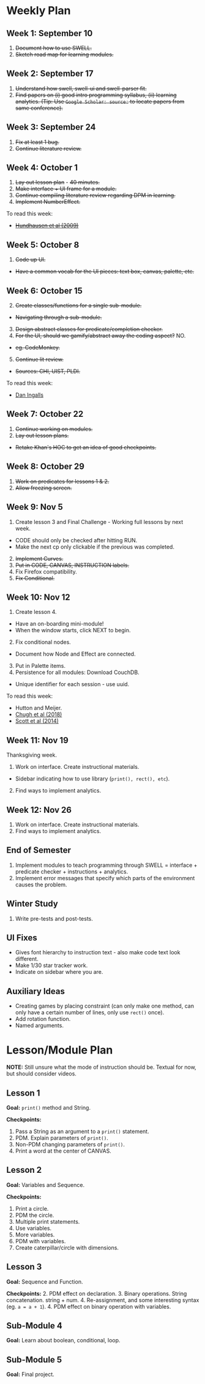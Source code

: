 # Weekly Plan

## Week 1: September 10
1. ~~Document how to use SWELL.~~
2. ~~Sketch road map for learning modules.~~

## Week 2: September 17
1. ~~Understand how swell, swell-ui and swell-parser fit.~~
2. ~~Find papers on (i) good intro programming syllabus, (ii) learning analytics. (Tip: Use `Google Scholar: source:` to locate papers from same conference).~~

## Week 3: September 24
1. ~~Fix at least 1 bug.~~
3. ~~Continue literature review.~~

## Week 4: October 1
1. ~~Lay out lesson plan~~ - ~~40 minutes.~~
2. ~~Make interface + UI frame for a module.~~
4. ~~Continue compiling literature review regarding DPM in learning.~~
5. ~~Implement NumberEffect.~~

To read this week:
- [~~Hundhausen et al (2009)~~](http://citeseerx.ist.psu.edu/viewdoc/download?doi=10.1.1.128.4081&rep=rep1&type=pdf)

## Week 5: October 8
1. ~~Code up UI.~~
- ~~Have a common vocab for the UI pieces: text box, canvas, palette, etc.~~

## Week 6: October 15
2. ~~Create classes/functions for a single sub-module.~~
- ~~Navigating through a sub-module.~~
3. ~~Design abstract classes for predicate/completion checker.~~
4. ~~For the UI, should we gamify/abstract away the coding aspect?~~ NO.
- ~~eg. CodeMonkey.~~
5. ~~Continue lit review.~~
- ~~Sources: CHI, UIST, PLDI.~~

To read this week:
- [Dan Ingalls](https://www.youtube.com/watch?v=QTJRwKOFddc&feature=youtu.be)

## Week 7: October 22
1. ~~Continue working on modules.~~
2. ~~Lay out lesson plans.~~
- ~~Retake Khan's HOC to get an idea of good checkpoints.~~

## Week 8: October 29
1. ~~Work on predicates for lessons 1 & 2.~~
2. ~~Allow freezing screen.~~

## Week 9: Nov 5
1. Create lesson 3 and Final Challenge - Working full lessons by next week.
- CODE should only be checked after hitting RUN.
- Make the next cp only clickable if the previous was completed.
2. ~~Implement Curves.~~
3. ~~Put in CODE, CANVAS, INSTRUCTION labels.~~
4. Fix Firefox compatibility.
5. ~~Fix Conditional.~~

## Week 10: Nov 12
1. Create lesson 4.
- Have an on-boarding mini-module!
- When the window starts, click NEXT to begin.
2. Fix conditional nodes.
- Document how Node and Effect are connected.
3. Put in Palette items.
4. Persistence for all modules: Download CouchDB.
- Unique identifier for each session - use uuid.

To read this week:
- Hutton and Meijer.
- [Chugh et al (2018)](http://lara.epfl.ch/~kuncak/papers/MayerETAL18BidirectionalEvaluation.pdf)
- [Scott et al (2014)](https://groups.csail.mit.edu/mug/pubs/Scott2014DirectManipulation.pdf)

## Week 11: Nov 19
Thanksgiving week.
1. Work on interface. Create instructional materials.
- Sidebar indicating how to use library (`print(), rect(), etc`).
2. Find ways to implement analytics.

## Week 12: Nov 26
1. Work on interface. Create instructional materials.
2. Find ways to implement analytics.

## End of Semester
1. Implement modules to teach programming through SWELL = interface + predicate checker + instructions + analytics.
2. Implement error messages that specify which parts of the environment causes the problem.

## Winter Study
1. Write pre-tests and post-tests.

## UI Fixes
- Gives font hierarchy to instruction text - also make code text look different.
- Make 1/30 star tracker work.
- Indicate on sidebar where you are.

## Auxiliary Ideas
- Creating games by placing constraint (can only make one method, can only have a certain number of lines, only use `rect()` once).
- Add rotation function.
- Named arguments.

# Lesson/Module Plan
**NOTE:** Still unsure what the mode of instruction should be. Textual for now, but should consider videos.

## Lesson 1

**Goal:** `print()` method and String.

**Checkpoints:**
1. Pass a String as an argument to a `print()` statement.
2. PDM. Explain parameters of `print()`.
3. Non-PDM changing parameters of `print()`.
4. Print a word at the center of CANVAS.

## Lesson 2

**Goal:** Variables and Sequence.

**Checkpoints:**
1. Print a circle.
2. PDM the circle.
3. Multiple print statements.
4. Use variables.
5. More variables.
6. PDM with variables.
7. Create caterpillar/circle with dimensions.

## Lesson 3

**Goal:** Sequence and Function.

**Checkpoints:**
2. PDM effect on declaration.
3. Binary operations. String concatenation. string + num.
4. Re-assignment, and some interesting syntax (eg. `a = a + 1`).
4. PDM effect on binary operation with variables.

## Sub-Module 4

**Goal:** Learn about boolean, conditional, loop.

## Sub-Module 5

**Goal:** Final project.
